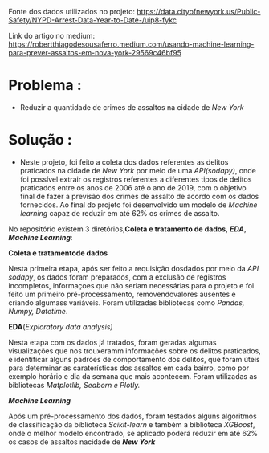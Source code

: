 Fonte dos dados utilizados no projeto: https://data.cityofnewyork.us/Public-Safety/NYPD-Arrest-Data-Year-to-Date-/uip8-fykc

Link do artigo no medium: https://robertthiagodesousaferro.medium.com/usando-machine-learning-para-prever-assaltos-em-nova-york-29569c46bf95

# Problema :
 - Reduzir a quantidade de crimes de assaltos na cidade de *New York*

# Solução :

 - Neste projeto, foi feito a coleta dos dados referentes as delitos praticados na cidade de *New York* por meio de uma  *API(sodapy)*, onde foi possível extrair os registros referentes a diferentes tipos de delitos praticados entre os anos de 2006 até o ano de 2019, com o objetivo final de fazer a previsão dos crimes de assalto de acordo com os dados fornecidos. Ao final do projeto foi desenvolvido um modelo de *Machine learning* capaz de reduzir em até 62% os crimes de assalto.

No repositório existem 3 diretórios,**Coleta e tratamento de dados**, ***EDA***, ***Machine Learning***:

**Coleta e tratamentode dados**

Nesta primeira etapa, após ser feito a requisição dosdados por meio da *API sodapy*, os dados foram preparados, com a exclusão de registros incompletos, informaçoes que não seriam necessárias para o projeto e foi feito um primeiro pré-processamento, removendovalores ausentes e criando algumass variáveis.
Foram utilizadas bibliotecas como *Pandas, Numpy, Datetime*.

**EDA**(*Exploratory data analysis)*

Nesta etapa com os dados já tratados, foram geradas algumas visualizações que nos trouxeramm informações sobre os delitos praticados, e identificar alguns padrões de comportamento dos delitos, que foram úteis para determinar as caraterísticas dos assaltos em cada bairro, como por exemplo horário e dia da semana que mais acontecem.
Foram utilizadas as bibliotecas *Matplotlib, Seaborn e Plotly.*

***Machine Learning***

Após um pré-processamento dos dados, foram testados alguns algoritmos de classificação da biblioteca *Scikit-learn* e também a biblioteca *XGBoost*, onde o melhor modelo encontrado, se aplicado poderá reduzir em até 62% os casos de assaltos nacidade de ***New York***

